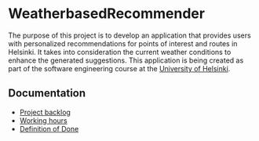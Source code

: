 # WeatherbasedRecommender

The purpose of this project is to develop an application that provides users with personalized recommendations for points of interest and routes in Helsinki. It takes into consideration the current weather conditions to enhance the generated suggestions. This application is being created as part of the software engineering course at the [University of Helsinki](https://www.helsinki.fi/fi).

## Documentation

* [Project backlog](https://github.com/orgs/HelsinkiUniCollab/projects/1)
* [Working hours](https://github.com/HelsinkiUniCollab/WeatherbasedRecommender/blob/main/docs/hours.md)
* [Definition of Done](https://github.com/HelsinkiUniCollab/WeatherbasedRecommender/blob/main/docs/dod.md)
